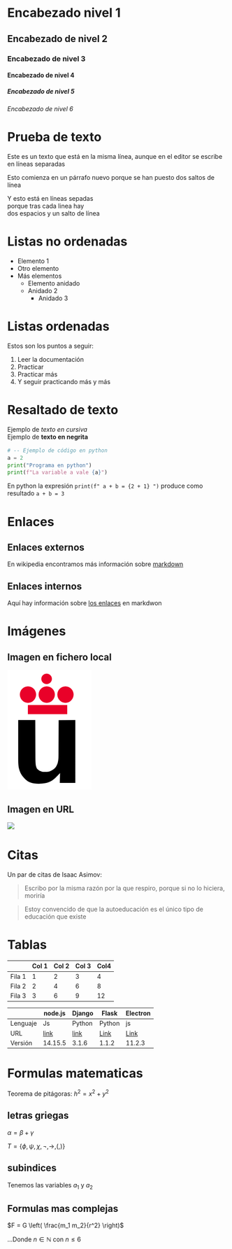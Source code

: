 # Encabezado nivel 1
## Encabezado de nivel 2
### Encabezado de nivel 3
#### Encabezado de nivel 4
##### Encabezado de nivel 5
###### Encabezado de nivel 6

# Prueba de texto

Este es un texto que está en 
la misma línea, aunque en el 
editor se escribe en líneas separadas

Esto comienza en un párrafo nuevo
porque se han puesto dos saltos de línea

Y esto está en líneas sepadas  
porque tras cada linea hay  
dos espacios y un salto de línea 

# Listas no ordenadas

* Elemento 1
* Otro elemento
* Más elementos
  * Elemento anidado
  * Anidado 2
    * Anidado 3   

# Listas ordenadas

Estos son los puntos a seguir:

1. Leer la documentación
2. Practicar
3. Practicar más
4. Y seguir practicando más y más

# Resaltado de texto

Ejemplo de *texto en cursiva*  
Ejemplo de **texto en negrita**

```python
# -- Ejemplo de código en python
a = 2
print("Programa en python")
print(f"La variable a vale {a}")
```

En python la expresión `print(f" a + b = {2 + 1} ")` produce como resultado `a + b = 3` 

# Enlaces 

## Enlaces externos

En wikipedia encontramos más información sobre [markdown](https://es.wikipedia.org/wiki/Markdown)

## Enlaces internos

Aquí hay información sobre [los enlaces](#Enlaces) en markdwon

# Imágenes

## Imagen en fichero local

![](Logo-urjc.png)


## Imagen en URL

![](https://upload.wikimedia.org/wikipedia/commons/2/2f/CC_BY-SA_3.0.png)

# Citas

Un par de citas de Isaac Asimov:

> Escribo por la misma razón por la que respiro, porque si no lo hiciera, moriría

> Estoy convencido de que la autoeducación es el único tipo de educación que existe

# Tablas

|         | Col 1 | Col 2| Col 3| Col4 |
|---------|-------|------|------|------|
|  Fila 1 |   1   |   2  |   3  |  4   |
|  Fila 2 |   2   |   4  |   6  |  8   |
|  Fila 3 |   3   |   6  |   9  |  12  |

|          |  node.js  | Django | Flask | Electron |
|----------|-----------|--------|-------|----------|
| Lenguaje | Js        | Python | Python| js       |
| URL      | [link](https://nodejs.org/es/) | [link](https://www.djangoproject.com/)  | [Link](https://flask.palletsprojects.com/en/1.1.x/) | [Link](https://www.electronjs.org/) |
| Versión  |  14.15.5  | 3.1.6  | 1.1.2 | 11.2.3 |

# Formulas matematicas
Teorema de pitágoras: $h^2 = x^2 + y^2$
## letras griegas
$\alpha=\beta + \gamma$

$`T = \{\phi, \psi, \chi, \neg, \rightarrow, \left(, \right) \}`$  
## subindices
 Tenemos las variables $a_1$ y $a_2$
## Formulas mas complejas
$F = G \left( \frac{m_1 m_2}{r^2} \right)$  

...Donde $n \in \mathbb{N}$ con $n \leq 6$